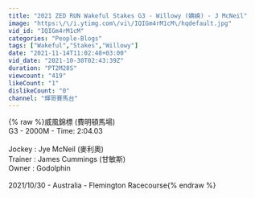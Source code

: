 ```yaml
---
title: "2021 ZED RUN Wakeful Stakes G3 - Willowy (嬌嬈) - J McNeil"
image: "https:\/\/i.ytimg.com\/vi\/IQIGm4rM1cM\/hqdefault.jpg"
vid_id: "IQIGm4rM1cM"
categories: "People-Blogs"
tags: ["Wakeful","Stakes","Willowy"]
date: "2021-11-14T11:02:48+03:00"
vid_date: "2021-10-30T02:43:39Z"
duration: "PT2M28S"
viewcount: "419"
likeCount: "1"
dislikeCount: "0"
channel: "輝哥賽馬台"
---
```

{% raw %}威風錦標 (費明頓馬場)<br />G3 - 2000M - Time: 2:04.03<br /><br />Jockey : Jye McNeil (麥利奧)<br />Trainer : James Cummings (甘敏斯)<br />Owner : Godolphin<br /><br />2021/10/30 - Australia - Flemington Racecourse{% endraw %}
